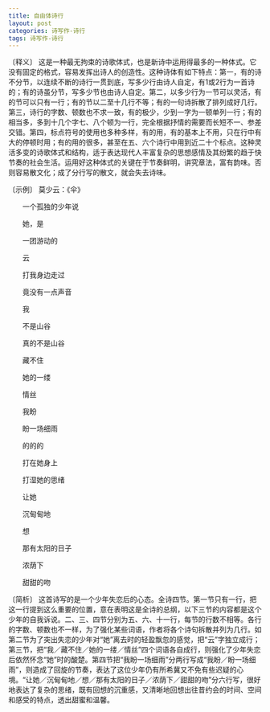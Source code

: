 ```yaml
---
title: 自由体诗行
layout: post
categories: 诗写作-诗行
tags: 诗写作-诗行
---
```


〔释义〕 这是一种最无拘束的诗歌体式，也是新诗中运用得最多的一种体式。它没有固定的格式，容易发挥出诗人的创造性。这种诗体有如下特点：第一，有的诗不分节，以连续不断的诗行一贯到底，写多少行由诗人自定，有1或2行为一首诗的；有的诗虽分节，写多少节也由诗人自定。第二，以多少行为一节可以灵活，有的节可以只有一行；有的节以二至十几行不等；有的一句诗拆散了排列成好几行。第三，诗行的字数、顿数也不求一致，有的极少，少到一字为一顿单列一行；有的相当多，多到十几个字七、八个顿为一行，完全根据抒情的需要而长短不一、参差交错。第四，标点符号的使用也多种多样，有的用，有的基本上不用，只在行中有大的停顿时用；有的用的很多，甚至在五、六个诗行中用到近二十个标点。这种灵活多变的诗歌体式和结构，适于表达现代人丰富复杂的思想感情及其纷繁的趋于快节奏的社会生活。运用好这种体式的关键在于节奏鲜明，讲究章法，富有韵味。否则容易散文化；成了分行写的散文，就会失去诗味。

〔示例〕 莫少云：《伞》

　　一个孤独的少年说



　　她，是

　　一团游动的

　　云

　　打我身边走过

　　竟没有一点声音



　　我

　　不是山谷

　　真的不是山谷

　　藏不住

　　她的一缕

　　情丝



　　我盼

　　盼一场细雨

　　的的的

　　打在她身上

　　打湿她的思绪

　　让她

　　沉甸甸地

　　想

　　那有太阳的日子

　　浓荫下

　　甜甜的吻

〔简析〕 这首诗写的是一个少年失恋后的心态。全诗四节。第一节只有一行，把这一行提到这么重要的位置，意在表明这是全诗的总纲，以下三节的内容都是这个少年的自我诉说。二、三、四节分别为五、六、十一行，每节的行数不相等。各行的字数、顿数也不一样，为了强化某些词语，作者将各个诗句拆散并列为几行。如第二节为了突出失恋的少年对“她”离去时的轻盈飘忽的感觉，把“云”字独立成行；第三节，把“我／藏不住／她的一缕／情丝”四个词语各自成行，则强化了少年失恋后依然怀念“她”时的酸楚。第四节把“我盼一场细雨”分两行写成“我盼／盼一场细雨”，则造成了回旋的节奏，表达了这位少年仍有所希冀又不免有些迟疑的心境。“让她／沉甸甸地／想／那有太阳的日子／浓荫下／甜甜的吻”分六行写，很好地表达了复杂的思绪，既有回想的沉重感，又清晰地回想出往昔约会的时间、空间和感受的特点，透出甜蜜和温馨。 